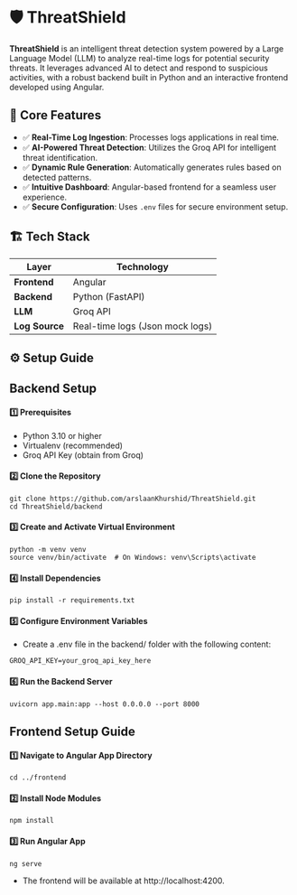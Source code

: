 # 🛡️ ThreatShield

**ThreatShield** is an intelligent threat detection system powered by a Large Language Model (LLM) to analyze real-time logs for potential security threats. It leverages advanced AI to detect and respond to suspicious activities, with a robust backend built in Python and an interactive frontend developed using Angular.

## 🧠 Core Features

- ✅ **Real-Time Log Ingestion**: Processes logs applications in real time.
- ✅ **AI-Powered Threat Detection**: Utilizes the Groq API for intelligent threat identification.
- ✅ **Dynamic Rule Generation**: Automatically generates rules based on detected patterns.
- ✅ **Intuitive Dashboard**: Angular-based frontend for a seamless user experience.
- ✅ **Secure Configuration**: Uses `.env` files for secure environment setup.

## 🏗️ Tech Stack

| Layer       | Technology                     |
|-------------|--------------------------------|
| **Frontend** | Angular                       |
| **Backend**  | Python (FastAPI)      |
| **LLM**      | Groq API                      |
| **Log Source** | Real-time logs (Json mock logs) |



## ⚙️ Setup Guide

## Backend Setup

#### 1️⃣ Prerequisites
- Python 3.10 or higher
- Virtualenv (recommended)
- Groq API Key (obtain from Groq)

#### 2️⃣ Clone the Repository
```
git clone https://github.com/arslaanKhurshid/ThreatShield.git
cd ThreatShield/backend
```
#### 3️⃣ Create and Activate Virtual Environment
```
python -m venv venv
source venv/bin/activate  # On Windows: venv\Scripts\activate
```
#### 4️⃣ Install Dependencies
```
pip install -r requirements.txt
```
#### 5️⃣ Configure Environment Variables
- Create a .env file in the backend/ folder with the following content:
```
GROQ_API_KEY=your_groq_api_key_here
```
#### 6️⃣ Run the Backend Server
```
uvicorn app.main:app --host 0.0.0.0 --port 8000
```
## Frontend Setup Guide

#### 1️⃣ Navigate to Angular App Directory
```
cd ../frontend
```

#### 2️⃣ Install Node Modules
```
npm install
```
#### 3️⃣ Run Angular App
```
ng serve

```
- The frontend will be available at http://localhost:4200.
